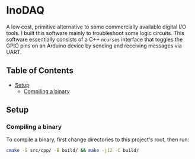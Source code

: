 # InoDAQ
A low cost, primitive alternative to some commercially available digital I/O tools. I built this software mainly to troubleshoot some logic circuits. This software essentially consists of a C++ `ncurses` interface that toggles the GPIO pins on an Arduino device by sending and receiving messages via UART.
## Table of Contents
  - [Setup](#installation)
    - [Compiling a binary](#compiling-a-binary)
## Setup
### Compiling a binary
To compile a binary, first change directories to this project's root, then run:
```bash
cmake -S src/cpp/ -B build/ && make -j12 -C build/
```
